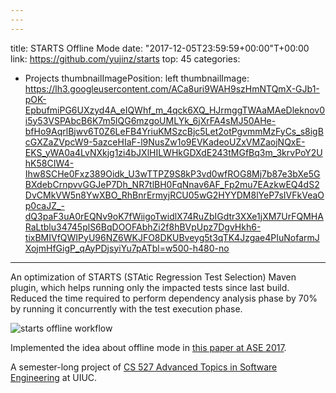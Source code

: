 ```yaml
---
---
---
```

title: STARTS Offline Mode
date: "2017-12-05T23:59:59+00:00"T+00:00
link: https://github.com/yujinz/starts
top: 45
categories:
- Projects
thumbnailImagePosition: left
thumbnailImage: https://lh3.googleusercontent.com/ACa8uri9WAH9szHmNTQmX-GJb1-pOK-EpbufmiPG6UXzyd4A_eIQWhf_m_4qck6XQ_HJrmggTWAaMAeDleknov0i5y53VSPAbcB6K7m5lQG6mzgoUMLYk_6jXrFA4sMJ50AHe-bfHo9AqrlBjwv6T0Z6LeFB4YriuKMSzcBjc5Let2otPgvmmMzFyCs_s8igBcGXZaZVpcW9-5azceHIaF-l9NusZw1o9EVKadeoUZxVMZaojNQxE-EKS_yWA0a4LvNXkjg1zi4bJXlHILWHkGDXdE243tMGfBq3m_3krvPoY2UhK58CIW4-Ihw8SCHe0Fxz389Oidk_U3wTTPZ9S8kP3vd0wfROG8Mj7b87e3bXe5GBXdebCrnpvvGGJeP7Dh_NR7tlBH0FqNnav6AF_Fp2mu7EAzkwEQ4dS2DvCMkVW5n8YwXBO_RhBnrErmyjRCU05wG2HYYDM8lYeP7sIVFkVeaOp0caJZ_-dQ3paF3uA0rEQNv9oK7fWiigoTwidlX74RuZbIGdtr3XXe1jXM7UrFQMHARaLtblu34745plS6BqDOOFAbhZi2f8hBVpUpz7DgvHkh6-tixBMIVfQWIPyU96NZ6WKJFO8DKUBveyg5t3qTK4Jzgae4PIuNofarmJXojmHfGigP_qAyPDjsyiYu7pATbl=w500-h480-no
---

An optimization of STARTS (STAtic Regression Test Selection) Maven plugin, which helps running only the impacted tests since last build. Reduced the time required to perform dependency analysis phase by 70% by running it concurrently with the test execution phase.
<!-- more -->

![starts offline workflow](https://lh3.googleusercontent.com/iPvJCKC6MGpAsM4-O0_2yNIxUcHnhVYI4GiHrGacqCBn5kmrq4dNX_J0x6Vbti_gZSFfJ5h93lkpd4pQCe2QoqSNwQ-RB1gMQvT9WJWE947uS-s-o2vKeglHOWmA83pri0_H_go58VmOfaDPrjwza7rQDK11hhnvwK8W98qzSgWVc9WiTpLCg89ewvBkUrqId3-JPUD72C2axzg6esouq2wj07WbsPpfKjSY0oN0NvlZuJohwobnyPvNx_9tJjv-iph9xJ8lfoqhMlf3XnIOL4RW-CGzLHiRRjcRr8cJveAjw9UFrXX0S1wCu7vyqMs0Q4bG8odBr3YefcHd5MSJVch4oaL3ckiWVhBhEgZfMLjc_6dRXhOEsluXrKzfDm5eODTQVfOqonDAl0_g5R2AHZtawHBv2X_HjAedCVouD2gcWpoJOQBpjCiMISkwIKpl-VJMkSy2dINUUWQU47jiuimvkUSCWiZHnyTSBYqEEEMKpxSVvC4zjD6xEJTdHLhiFhf2ny8_k7l5x1vm5xz2I2vbA4kZNdMedHOYA5hN2gmZTsVfewWoDQ3sqW7soQ93LCySvOGaEDAGwuHHpTEETK4-mIyK6aLLff-It0A=w740-h309-no)

Implemented the idea about offline mode in [this paper at ASE 2017](http://mir.cs.illinois.edu/legunsen/pubs/LegunsenETALSTARTSDemo.pdf).

A semester-long project of [CS 527 Advanced Topics in Software Engineering](https://wiki.illinois.edu/wiki/display/cs527fa17) at UIUC.
